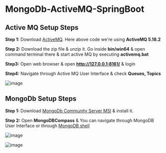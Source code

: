 # MongoDb-ActiveMQ-SpringBoot

## Active MQ Setup Steps
**Step 1:** Download [ActiveMQ](https://activemq.apache.org/download.html). Here above code we're using **ActiveMQ 5.18.2**

**Step 2:** Download the zip file & unzip it. Go inside **bin/win64** & open command terminal there & start active MQ by executing **activemq.bat**

**Step3:** Open web browser & open **http://127.0.0.1:8161/** & login

**Step4:** Navigate through Active MQ User Interface & check **Queues, Topics**

![image](https://github.com/srvcode/ActiveMQ-SpringBoot/assets/74100226/bc5e6a30-015b-4f4e-9448-a74d3072ee88)


## MongoDb Setup Steps
**Step 1:** Download [MongoDb Community Server MSI](https://www.mongodb.com/try/download/community) & install it.

**Step 2:** Open **MongoDBCompass** & You can navigate through MongoDB User Interface or through [MongoDB shell](https://www.mongodb.com/try/download/shell)

![image](https://github.com/srvcode/ActiveMQ-SpringBoot/assets/74100226/e935e404-01fb-46c2-91b6-08bf2d6b7be2)

![image](https://github.com/srvcode/ActiveMQ-SpringBoot/assets/74100226/75dfe45f-ef78-4d7f-9d1f-459cad8b147c)


